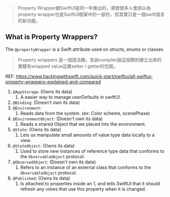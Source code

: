 
> Property Wrapper跟SwiftUI是同一年推出的，導致很多人會誤以為property wrapper也是SwiftUI框架中的一部份，但其實只是一個swift語言的新功能。

## What is Property Wrappers?

The `@propertyWrapper` is a Swift attribute used on structs, enums or classes

> Property wrappers 是一個語法糖，告訴compiler說這個類別建立出來的實體有wrapped value這層setter / getter的包裝。

REF: https://www.hackingwithswift.com/quick-start/swiftui/all-swiftui-property-wrappers-explained-and-compared

1. `@AppStorage`: (Owns its data)
   1. A easier way to manage userDefaults in swiftUI.
2. `@Binding`: (Doesn't own its data)
3. `@Environment`:
   1. Reads data from the system. (ex: Color scheme, scenePhase)
4. `@EnvironmentObject`: (Doesn't own its data)
   1. Reads a shared Object that we placed into the environment.
5. `@State`: (Owns its data)
   1. Lets us manipulate small amounts of value type data locally to a view.
6. `@StateObject`: (Owns its data)
   1. Used to store new instances of reference type data that conforms to the `ObservableObject` protocol.
7. `@ObservedObject`: (Doesn't own its data)
   1. Refers to an instance of an external class that conforms to the `ObservableObject` protocol.
8. `@Published`: (Owns its data)
   1. Is attached to properties inside an 1, and tells SwiftUI that it should refresh any views that use this property when it is changed.
